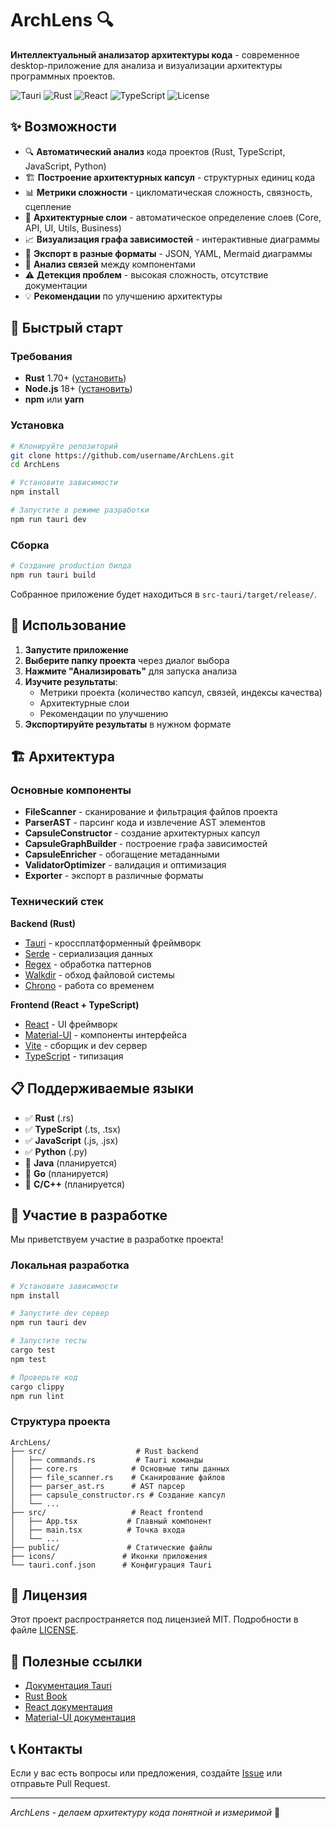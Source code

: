 # ArchLens 🔍

**Интеллектуальный анализатор архитектуры кода** - современное desktop-приложение для анализа и визуализации архитектуры программных проектов.

![Tauri](https://img.shields.io/badge/Tauri-1.7-blue?logo=tauri)
![Rust](https://img.shields.io/badge/Rust-1.70+-orange?logo=rust)
![React](https://img.shields.io/badge/React-18+-blue?logo=react)
![TypeScript](https://img.shields.io/badge/TypeScript-5+-blue?logo=typescript)
![License](https://img.shields.io/badge/License-MIT-green)

## ✨ Возможности

- 🔍 **Автоматический анализ** кода проектов (Rust, TypeScript, JavaScript, Python)
- 🏗️ **Построение архитектурных капсул** - структурных единиц кода
- 📊 **Метрики сложности** - цикломатическая сложность, связность, сцепление
- 🎯 **Архитектурные слои** - автоматическое определение слоев (Core, API, UI, Utils, Business)
- 📈 **Визуализация графа зависимостей** - интерактивные диаграммы
- 📄 **Экспорт в разные форматы** - JSON, YAML, Mermaid диаграммы
- 🔗 **Анализ связей** между компонентами
- ⚠️ **Детекция проблем** - высокая сложность, отсутствие документации
- 💡 **Рекомендации** по улучшению архитектуры

## 🚀 Быстрый старт

### Требования

- **Rust** 1.70+ ([установить](https://rustup.rs/))
- **Node.js** 18+ ([установить](https://nodejs.org/))
- **npm** или **yarn**

### Установка

```bash
# Клонируйте репозиторий
git clone https://github.com/username/ArchLens.git
cd ArchLens

# Установите зависимости
npm install

# Запустите в режиме разработки
npm run tauri dev
```

### Сборка

```bash
# Создание production билда
npm run tauri build
```

Собранное приложение будет находиться в `src-tauri/target/release/`.

## 🎯 Использование

1. **Запустите приложение**
2. **Выберите папку проекта** через диалог выбора
3. **Нажмите "Анализировать"** для запуска анализа
4. **Изучите результаты**:
   - Метрики проекта (количество капсул, связей, индексы качества)
   - Архитектурные слои
   - Рекомендации по улучшению
5. **Экспортируйте результаты** в нужном формате

## 🏗️ Архитектура

### Основные компоненты

- **FileScanner** - сканирование и фильтрация файлов проекта
- **ParserAST** - парсинг кода и извлечение AST элементов  
- **CapsuleConstructor** - создание архитектурных капсул
- **CapsuleGraphBuilder** - построение графа зависимостей
- **CapsuleEnricher** - обогащение метаданными
- **ValidatorOptimizer** - валидация и оптимизация
- **Exporter** - экспорт в различные форматы

### Технический стек

**Backend (Rust)**
- [Tauri](https://tauri.app/) - кроссплатформенный фреймворк
- [Serde](https://serde.rs/) - сериализация данных
- [Regex](https://docs.rs/regex/) - обработка паттернов
- [Walkdir](https://docs.rs/walkdir/) - обход файловой системы
- [Chrono](https://docs.rs/chrono/) - работа со временем

**Frontend (React + TypeScript)**
- [React](https://reactjs.org/) - UI фреймворк
- [Material-UI](https://mui.com/) - компоненты интерфейса
- [Vite](https://vitejs.dev/) - сборщик и dev сервер
- [TypeScript](https://www.typescriptlang.org/) - типизация

## 📋 Поддерживаемые языки

- ✅ **Rust** (.rs)
- ✅ **TypeScript** (.ts, .tsx)  
- ✅ **JavaScript** (.js, .jsx)
- ✅ **Python** (.py)
- 🔄 **Java** (планируется)
- 🔄 **Go** (планируется)
- 🔄 **C/C++** (планируется)

## 🤝 Участие в разработке

Мы приветствуем участие в разработке проекта!

### Локальная разработка

```bash
# Установите зависимости
npm install

# Запустите dev сервер
npm run tauri dev

# Запустите тесты
cargo test
npm test

# Проверьте код
cargo clippy
npm run lint
```

### Структура проекта

```
ArchLens/
├── src/                    # Rust backend
│   ├── commands.rs         # Tauri команды
│   ├── core.rs            # Основные типы данных  
│   ├── file_scanner.rs    # Сканирование файлов
│   ├── parser_ast.rs      # AST парсер
│   ├── capsule_constructor.rs # Создание капсул
│   └── ...
├── src/                   # React frontend  
│   ├── App.tsx           # Главный компонент
│   ├── main.tsx          # Точка входа
│   └── ...
├── public/               # Статические файлы
├── icons/               # Иконки приложения
└── tauri.conf.json      # Конфигурация Tauri
```

## 📄 Лицензия

Этот проект распространяется под лицензией MIT. Подробности в файле [LICENSE](LICENSE).

## 🔗 Полезные ссылки

- [Документация Tauri](https://tauri.app/)
- [Rust Book](https://doc.rust-lang.org/book/)
- [React документация](https://reactjs.org/docs/)
- [Material-UI документация](https://mui.com/)

## 📞 Контакты

Если у вас есть вопросы или предложения, создайте [Issue](https://github.com/username/ArchLens/issues) или отправьте Pull Request.

---

*ArchLens - делаем архитектуру кода понятной и измеримой* 🚀 
